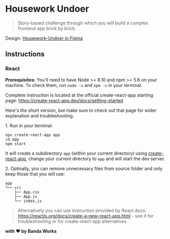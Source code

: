 # Housework Undoer

> Story-based challenge through which you will build a complex frontend app brick by brick.

Design: [Housework-Undoer in Figma](https://www.figma.com/file/6pGrJ5d7blM1GZk8BXIEfH/Housework-Undoer)

## Instructions

### React

**Prerequisites:** You’ll need to have Node >= 8.10 and npm >= 5.6 on your machine. To check them, run `node -v` and `npm -v` in your terminal.

Complete instruction is located at the official create-react-app starting page: https://create-react-app.dev/docs/getting-started

Here's the short version, but make sure to check out that page for wider explanation and troubleshooting.

1\. Run in your terminal:
```
npx create-react-app app
cd app
npm start
```

It will create a subdirectory `app` (within your current directory) using [create-react-app](https://create-react-app.dev/docs/getting-started), change your current directory to `app` and will start the dev server.

2\. Optinally, you can remove unnecessary files from source folder and only keep those that you will use:

```
app
└── src
    ├── App.css
    ├── App.js
    └── index.js
```

> Alternatively you can use instruction provided by React docs: https://reactjs.org/docs/create-a-new-react-app.html - see it for troubleshooting or for create-react-app alternatives.


**with :heart: by Banda Works**